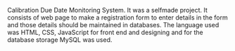 Calibration Due Date Monitoring System. It was a selfmade project. It consists of web page to make a registration form to enter details in the form and those details should be maintained in databases. The language used was HTML, CSS, JavaScript for front end and designing and for the database storage MySQL was used.
